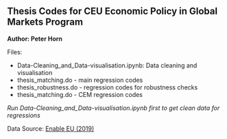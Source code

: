 ## Thesis Codes for CEU Economic Policy in Global Markets Program

**Author: Peter Horn**

Files:
- Data-Cleaning_and_Data-visualisation.ipynb: Data cleaning and visualisation 
- thesis_matching.do - main regression codes
- thesis_robustness.do - regression codes for robustness checks
- thesis_matching.do - CEM regression codes

*Run Data-Cleaning_and_Data-visualisation.ipynb first to get clean data for regressions*

Data Source: [Enable EU (2019)](http://www.enable-eu.com/dataset-on-households-energy-use-now-available/)
